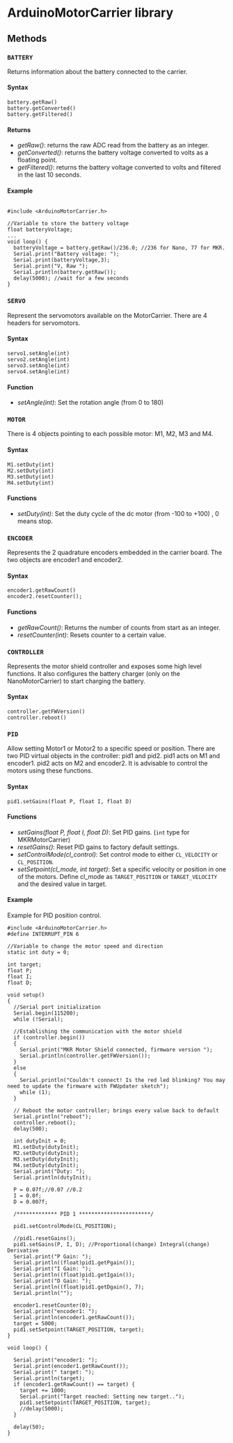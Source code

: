 # ArduinoMotorCarrier library

## Methods

### `BATTERY`

Returns information about the battery connected to the carrier.

#### Syntax

```
battery.getRaw()
battery.getConverted()
battery.getFiltered()
```

#### Returns

* _getRaw()_: returns the raw ADC read from the battery as an integer.
* _getConverted()_: returns the battery voltage converted to volts as a floating point.
* _getFiltered()_: returns the battery voltage converted to volts and filtered in the last 10 seconds.


#### Example

```

#include <ArduinoMotorCarrier.h>

//Variable to store the battery voltage
float batteryVoltage;
...
void loop() {
  batteryVoltage = battery.getRaw()/236.0; //236 for Nano, 77 for MKR.
  Serial.print("Battery voltage: ");
  Serial.print(batteryVoltage,3);  
  Serial.print("V, Raw ");
  Serial.println(battery.getRaw());
  delay(5000); //wait for a few seconds  
}
```

### `SERVO`

Represent the servomotors available on the MotorCarrier. There are 4 headers for servomotors.

#### Syntax

```
servo1.setAngle(int)
servo2.setAngle(int)
servo3.setAngle(int)
servo4.setAngle(int)
```

#### Function

* _setAngle(int)_: Set the rotation angle (from 0 to 180)


### `MOTOR`

There is 4 objects pointing to each possible motor: M1, M2, M3 and M4.

#### Syntax

````
M1.setDuty(int)
M2.setDuty(int)
M3.setDuty(int)
M4.setDuty(int)
````

#### Functions

* _setDuty(int)_: Set the duty cycle of the dc motor (from -100 to +100) , 0 means stop.


### `ENCODER`

Represents the 2 quadrature encoders embedded in the carrier board. The two objects are encoder1 and encoder2.

#### Syntax

````
encoder1.getRawCount()
encoder2.resetCounter();
````

#### Functions

* _getRawCount()_: Returns the number of counts from start as an integer.
* _resetCounter(int)_: Resets counter to a certain value.


### `CONTROLLER`

Represents the motor shield controller and exposes some high level functions. It also configures the battery charger (only on the NanoMotorCarrier) to start charging the battery.

#### Syntax

```
controller.getFWVersion()
controller.reboot()
```
### `PID`

Allow setting Motor1 or Motor2 to a specific speed or position. There are two PID virtual objects in the controller: pid1 and pid2. pid1 acts on M1 and encoder1. pid2 acts on M2 and encoder2. It is advisable to control the motors using these functions.

#### Syntax

```
pid1.setGains(float P, float I, float D)
```

#### Functions

* _setGains(float P, float I, float D)_: Set PID gains. (`int` type for MKRMotorCarrier)
* _resetGains()_: Reset PID gains to factory default settings.
* _setControlMode(cl_control)_: Set control mode to either `CL_VELOCITY` or `CL_POSITION`.
* _setSetpoint(cl_mode, int target)_: Set a specific velocity or position in one of the motors. Define cl_mode as `TARGET_POSITION` or `TARGET_VELOCITY` and the desired value in target.

#### Example

Example for PID position control. 

```
#include <ArduinoMotorCarrier.h>
#define INTERRUPT_PIN 6

//Variable to change the motor speed and direction
static int duty = 0;

int target;
float P;
float I;
float D;

void setup()
{
  //Serial port initialization
  Serial.begin(115200);
  while (!Serial);

  //Establishing the communication with the motor shield
  if (controller.begin())
  {
    Serial.print("MKR Motor Shield connected, firmware version ");
    Serial.println(controller.getFWVersion());
  }
  else
  {
    Serial.println("Couldn't connect! Is the red led blinking? You may need to update the firmware with FWUpdater sketch");
    while (1);
  }

  // Reboot the motor controller; brings every value back to default
  Serial.println("reboot");
  controller.reboot();
  delay(500); 

  int dutyInit = 0; 
  M1.setDuty(dutyInit);
  M2.setDuty(dutyInit);
  M3.setDuty(dutyInit);
  M4.setDuty(dutyInit);
  Serial.print("Duty: ");
  Serial.println(dutyInit);

  P = 0.07f;//0.07 //0.2
  I = 0.0f;
  D = 0.007f;

  /************* PID 1 ***********************/

  pid1.setControlMode(CL_POSITION);

  //pid1.resetGains();  
  pid1.setGains(P, I, D); //Proportional(change) Integral(change) Derivative
  Serial.print("P Gain: ");
  Serial.println((float)pid1.getPgain());
  Serial.print("I Gain: ");
  Serial.println((float)pid1.getIgain());
  Serial.print("D Gain: ");
  Serial.println((float)pid1.getDgain(), 7);
  Serial.println("");

  encoder1.resetCounter(0);
  Serial.print("encoder1: ");
  Serial.println(encoder1.getRawCount());
  target = 5000;
  pid1.setSetpoint(TARGET_POSITION, target);
}

void loop() {

  Serial.print("encoder1: ");
  Serial.print(encoder1.getRawCount());
  Serial.print(" target: ");
  Serial.println(target);
  if (encoder1.getRawCount() == target) {
    target += 1000;
    Serial.print("Target reached: Setting new target..");
    pid1.setSetpoint(TARGET_POSITION, target);
    //delay(5000);
  }

  delay(50);
}
```
